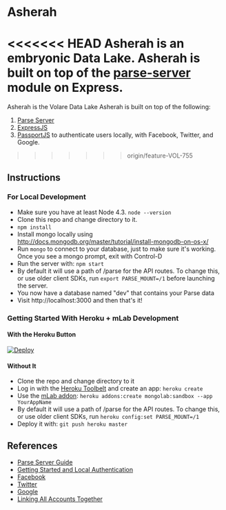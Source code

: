 # Asherah

<<<<<<< HEAD
Asherah is an embryonic Data Lake.
Asherah is built on top of the [parse-server](https://github.com/ParsePlatform/parse-server) module on Express.
=======
Asherah is the Volare Data Lake
Asherah is built on top of the following:
1. [Parse Server](https://github.com/ParsePlatform/parse-server)
2. [ExpressJS](https://expressjs.com/en/starter/basic-routing.html)
3. [PassportJS](http://passportjs.org/docs/) to authenticate users locally, with Facebook, Twitter, and Google. 
>>>>>>> origin/feature-VOL-755

## Instructions

### For Local Development

* Make sure you have at least Node 4.3. `node --version`
* Clone this repo and change directory to it.
* `npm install`
* Install mongo locally using http://docs.mongodb.org/master/tutorial/install-mongodb-on-os-x/
* Run `mongo` to connect to your database, just to make sure it's working. Once you see a mongo prompt, exit with Control-D
* Run the server with: `npm start`
* By default it will use a path of /parse for the API routes.  To change this, or use older client SDKs, run `export PARSE_MOUNT=/1` before launching the server.
* You now have a database named "dev" that contains your Parse data
* Visit http://localhost:3000 and then that's it!

### Getting Started With Heroku + mLab Development

#### With the Heroku Button

[![Deploy](https://www.herokucdn.com/deploy/button.png)](https://heroku.com/deploy)

#### Without It

* Clone the repo and change directory to it
* Log in with the [Heroku Toolbelt](https://toolbelt.heroku.com/) and create an app: `heroku create`
* Use the [mLab addon](https://elements.heroku.com/addons/mongolab): `heroku addons:create mongolab:sandbox --app YourAppName`
* By default it will use a path of /parse for the API routes.  To change this, or use older client SDKs, run `heroku config:set PARSE_MOUNT=/1`
* Deploy it with: `git push heroku master`

## References
* [Parse Server Guide](https://github.com/ParsePlatform/parse-server/wiki/Parse-Server-Guide)
* [Getting Started and Local Authentication](http://scotch.io/tutorials/javascript/easy-node-authentication-setup-and-local)
* [Facebook](http://scotch.io/tutorials/javascript/easy-node-authentication-facebook)
* [Twitter](http://scotch.io/tutorials/javascript/easy-node-authentication-twitter)
* [Google](http://scotch.io/tutorials/javascript/easy-node-authentication-google)
* [Linking All Accounts Together](http://scotch.io/tutorials/javascript/easy-node-authentication-linking-all-accounts-together)
